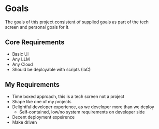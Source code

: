 Goals
=====

The goals of this project consistent of supplied goals as part of the tech
screen and personal goals for it.

Core Requirements
-----------------
- Basic UI
- Any LLM
- Any Cloud
- Should be deployable with scripts (IaC)

My Requirements
---------------
- Time boxed approach, this is a tech screen not a project
- Shape like one of my projects
- Delightful developer experience, as we developer more than we deploy
    - Self-contained, low/no system requirements on developer side
- Decent deployment expeirence 
- Make driven
